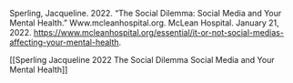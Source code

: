 Sperling, Jacqueline. 2022. “The Social Dilemma: Social Media and Your Mental Health.” Www.mcleanhospital.org. McLean Hospital. January 21, 2022. https://www.mcleanhospital.org/essential/it-or-not-social-medias-affecting-your-mental-health.

[[Sperling Jacqueline 2022 The Social Dilemma Social Media and Your Mental Health]]
